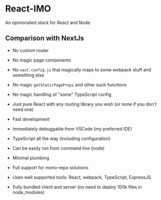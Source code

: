 # React-IMO

An opinionated stack for React and Node.

## Comparison with NextJs

- No custom router
- No magic page components
- No `next.config.js` that magically maps to some webpack stuff and something else
- No magic `getStaticPageProps` and other such functions
- No magic handling of "some" TypeScript config

- Just pure React with any routing library you wish (or none if you don't need one)
- Fast development
- Immediately debuggable from VSCode (my preferred IDE)
- TypeScript all the way (including configuration)
- Can be easily run from command line (node)
- Minimal plumbing
- Full support for mono-repo solutions
- Uses well supported tools: React, webpack, TypeScript, ExpressJS
- Fully bundled client and server (no need to deploy 100k files in node_modules)
